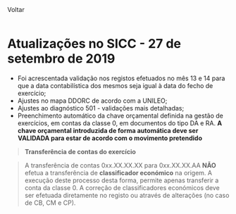 <div style="width:100%; height:30px"><span onclick="loadMdDoc('atualizacoes', ['btnMenu'],'', null)" class="voltar">Voltar</span></div>

# Atualizações no SICC - 27 de setembro de 2019

- Foi acrescentada validação nos registos efetuados no mês 13 e 14 para que a data contabilística dos mesmos seja igual à data do fecho de exercício;
- Ajustes no mapa DDORC de acordo com a UNILEO;
- Ajustes ao diagnóstico 501 - validações mais detalhadas;
- Preenchimento automático da chave orçamental definida na gestão de exercícios, em contas da classe 0, em documentos do tipo DA e RA.
**A chave orçamental introduzida de forma automática deve ser VALIDADA para estar de acordo com o movimento pretendido**


>**Transferência de contas do exercício**

>A transferência de contas 0xx.XX.XX.XX para 0xx.XX.XX.AA **NÃO** efetua a transferência de **classificador económico** na origem. A execução deste processo desta forma, permite apenas transferir a conta da classe 0.
A correção de classificadores económicos deve ser efetuada diretamente no registo ou através de alterações (no caso de CB, CM e CP).

